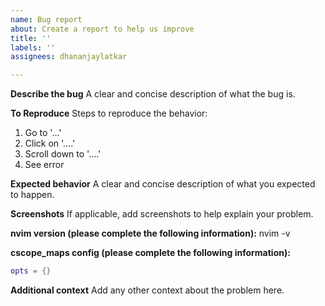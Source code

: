 ```yaml
---
name: Bug report
about: Create a report to help us improve
title: ''
labels: ''
assignees: dhananjaylatkar

---
```


**Describe the bug**
A clear and concise description of what the bug is.

**To Reproduce**
Steps to reproduce the behavior:
1. Go to '...'
2. Click on '....'
3. Scroll down to '....'
4. See error

**Expected behavior**
A clear and concise description of what you expected to happen.

**Screenshots**
If applicable, add screenshots to help explain your problem.

**nvim version (please complete the following information):**
nvim -v

**cscope_maps config (please complete the following information):**
```lua
opts = {}
```

**Additional context**
Add any other context about the problem here.
